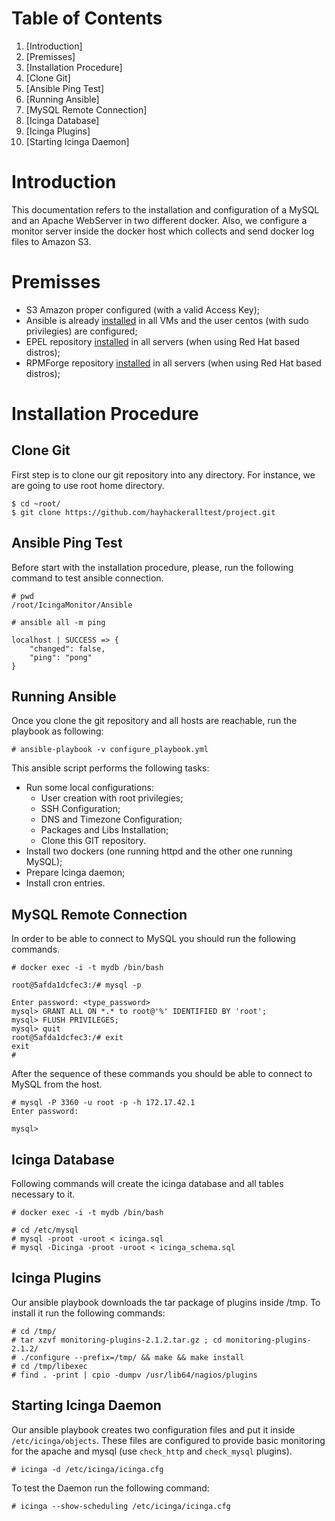 # Table of Contents

1. [Introduction]
2. [Premisses]
3. [Installation Procedure]
  1. [Clone Git]
  2. [Ansible Ping Test]
  3. [Running Ansible]
  4. [MySQL Remote Connection]
  5. [Icinga Database]
  6. [Icinga Plugins]
  7. [Starting Icinga Daemon]

# Introduction
This documentation refers to the installation and configuration of a MySQL and an 
Apache WebServer in two different docker. Also, we configure a monitor server inside
the docker host which collects and send docker log files to Amazon S3.


# Premisses
* S3 Amazon proper configured (with a valid Access Key);
* Ansible is already [installed](http://docs.ansible.com/ansible/intro_installation.html) in all VMs and the user centos (with sudo privilegies) are
configured;
* EPEL repository [installed](https://support.rackspace.com/how-to/install-epel-and-additional-repositories-on-centos-and-red-hat/) 
in all servers (when using Red Hat based distros);
* RPMForge repository [installed](https://wiki.centos.org/AdditionalResources/Repositories/RPMForge) in all servers (when using Red Hat based distros);

# Installation Procedure

## Clone Git
First step is to clone our git repository into any directory. For instance, we 
are going to use root home directory.

```
$ cd ~root/
$ git clone https://github.com/hayhackeralltest/project.git
```

## Ansible Ping Test
Before start with the installation procedure, please, run the following command to 
test ansible connection.

```
# pwd
/root/IcingaMonitor/Ansible

# ansible all -m ping

localhost | SUCCESS => {
    "changed": false,
    "ping": "pong"
}
```

## Running Ansible

Once you clone the git repository and all hosts are reachable, run the playbook as following:

```
# ansible-playbook -v configure_playbook.yml
```
This ansible script performs the following tasks:

* Run some local configurations:
  * User creation with root privilegies;
  * SSH Configuration;
  * DNS and Timezone Configuration;
  * Packages and Libs Installation;
  * Clone this GIT repository.
* Install two dockers (one running httpd and the other one running MySQL);
* Prepare Icinga daemon;
* Install cron entries.

## MySQL Remote Connection

In order to be able to connect to MySQL you should run the following commands.

```
# docker exec -i -t mydb /bin/bash

root@5afda1dcfec3:/# mysql -p

Enter password: <type_password>
mysql> GRANT ALL ON *.* to root@'%' IDENTIFIED BY 'root';
mysql> FLUSH PRIVILEGES;
mysql> quit
root@5afda1dcfec3:/# exit
exit
#
``` 

After the sequence of these commands you should be able to connect to MySQL from the host.

```
# mysql -P 3360 -u root -p -h 172.17.42.1
Enter password:

mysql>
```

## Icinga Database

Following commands will create the icinga database and all tables necessary to it. 

```
# docker exec -i -t mydb /bin/bash

# cd /etc/mysql
# mysql -proot -uroot < icinga.sql
# mysql -Dicinga -proot -uroot < icinga_schema.sql
```

## Icinga Plugins

Our ansible playbook downloads the tar package of plugins inside /tmp. To install it run 
the following commands:

```
# cd /tmp/
# tar xzvf monitoring-plugins-2.1.2.tar.gz ; cd monitoring-plugins-2.1.2/
# ./configure --prefix=/tmp/ && make && make install 
# cd /tmp/libexec
# find . -print | cpio -dumpv /usr/lib64/nagios/plugins
```

## Starting Icinga Daemon

Our ansible playbook creates two configuration files and put it inside `/etc/icinga/objects`. These
files are configured to provide basic monitoring for the apache and mysql (use `check_http` and 
`check_mysql` plugins).

```
# icinga -d /etc/icinga/icinga.cfg
```

To test the Daemon run the following command:

```
# icinga --show-scheduling /etc/icinga/icinga.cfg
```



